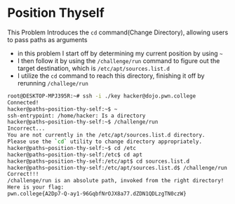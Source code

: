 # Position Thyself

This Problem Introduces the `cd` command(Change Directory), allowing users to pass paths as arguments

- in this problem I start off by determining my current position by using `~`
- I then follow it by using the `/challenge/run` command to figure out the target destination, which is `/etc/apt/sources.list.d`
- I utilize the `cd` command to reach this directory, finishing it off by rerunning `/challege/run`
```bash
root@DESKTOP-MPJ395R:~# ssh -i ./key hacker@dojo.pwn.college
Connected!
hacker@paths~position-thy-self:~$ ~
ssh-entrypoint: /home/hacker: Is a directory
hacker@paths~position-thy-self:~$ /challenge/run
Incorrect...
You are not currently in the /etc/apt/sources.list.d directory.
Please use the `cd` utility to change directory appropriately.
hacker@paths~position-thy-self:~$ cd /etc
hacker@paths~position-thy-self:/etc$ cd apt
hacker@paths~position-thy-self:/etc/apt$ cd sources.list.d
hacker@paths~position-thy-self:/etc/apt/sources.list.d$ /challenge/run
Correct!!!
/challenge/run is an absolute path, invoked from the right directory!
Here is your flag:
pwn.college{A2Dp7-Q-ay1-96GqbfNrOJX8a77.dZDN1QDLzgTN0czW}
```
